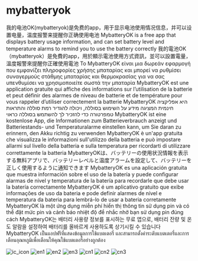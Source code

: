 # mybatteryok
我的电池OK(mybatteryok)是免费的app，用于显示电池使用情况信息，并可以设置电量，温度报警来提醒你正确使用电池
MybatteryOK is a free app that displays battery usage information, and can set battery level and temperature alarms to remind you to use the battery correctly
我的電池OK（mybatteryok）是免費的app，用於顯示電池使用方式資訊，並可以設置電量，溫度報警來提醒你正確使用電池
Το MybatteryOK είναι μια δωρεάν εφαρμογή που εμφανίζει πληροφορίες χρήσης μπαταρίας και μπορεί να ρυθμίσει συναγερμούς στάθμης μπαταρίας και θερμοκρασίας για να σας υπενθυμίσει να χρησιμοποιείτε σωστά την μπαταρία
MybatteryOK est une application gratuite qui affiche des informations sur l’utilisation de la batterie et peut définir des alarmes de niveau de batterie et de température pour vous rappeler d’utiliser correctement la batterie
MybatteryOK היא אפליקציה חינמית המציגה מידע על השימוש בסוללה, ויכולה להגדיר רמת סוללה והתראות טמפרטורה כדי להזכיר לך להשתמש בסוללה כראוי
MybatteryOK ist eine kostenlose App, die Informationen zum Batterieverbrauch anzeigt und Batteriestands- und Temperaturalarme einstellen kann, um Sie daran zu erinnern, den Akku richtig zu verwenden
MybatteryOK è un'app gratuita che visualizza le informazioni sull'utilizzo della batteria e può impostare allarmi sul livello della batteria e sulla temperatura per ricordarti di utilizzare correttamente la batteria
MybatteryOKは、バッテリーの使用状況情報を表示する無料アプリで、バッテリーレベルと温度アラームを設定して、バッテリーを正しく使用するように通知できます
MybatteryOK es una aplicación gratuita que muestra información sobre el uso de la batería y puede configurar alarmas de nivel y temperatura de la batería para recordarle que debe usar la batería correctamente
MybatteryOK é um aplicativo gratuito que exibe informações de uso da bateria e pode definir alarmes de nível e temperatura da bateria para lembrá-lo de usar a bateria corretamente
MybatteryOK là một ứng dụng miễn phí hiển thị thông tin sử dụng pin và có thể đặt mức pin và cảnh báo nhiệt độ để nhắc nhở bạn sử dụng pin đúng cách
MybatteryOK는 배터리 사용량 정보를 표시하는 무료 앱으로, 배터리 잔량 및 온도 알람을 설정하여 배터리를 올바르게 사용하도록 상기시킬 수 있습니다
MybatteryOK เป็นแอปฟรีที่แสดงข้อมูลการใช้แบตเตอรี่ และสามารถตั้งค่าระดับแบตเตอรี่และการเตือนอุณหภูมิเพื่อเตือนให้คุณใช้แบตเตอรี่อย่างถูกต้อง


![ic_icon](https://github.com/studycpp/MyBatteryOK/assets/27214824/6c5136df-8700-4f44-9cb2-48e353f77609)
![en1](https://github.com/user-attachments/assets/6950a545-a814-4700-904a-ff7440bd36f9)
![en2](https://github.com/user-attachments/assets/8a870bc0-9c9d-48ae-b22e-523826be0e29)
![en3](https://github.com/user-attachments/assets/d7429234-2a95-46c4-aab3-b57089315eef)
![cn1](https://github.com/user-attachments/assets/df53dde5-aedc-45f3-b651-c4f774d5d8a3)
![cn2](https://github.com/user-attachments/assets/e4d59856-1082-46f1-8070-de7af058b0db)
![cn3](https://github.com/user-attachments/assets/c841bd6b-40e5-4a73-b5bb-7b34f2c3c9fe)


